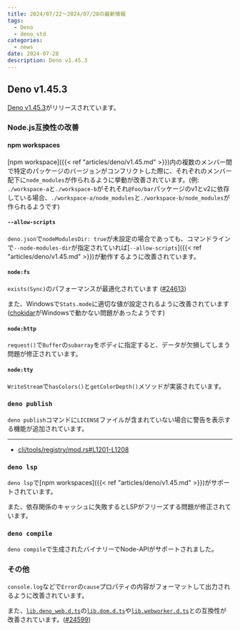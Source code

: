 ```yaml
---
title: 2024/07/22〜2024/07/28の最新情報
tags:
  - Deno
  - deno_std
categories:
  - news
date: 2024-07-28
description: Deno v1.45.3
---
```


## Deno v1.45.3

[Deno v1.45.3](https://github.com/denoland/deno/releases/tag/v1.45.3)がリリースされています。

### Node.js互換性の改善

#### npm workspaces

[npm workspace]({{< ref "articles/deno/v1.45.md" >}})内の複数のメンバー間で特定のパッケージのバージョンがコンフリクトした際に、それぞれのメンバー配下に`node_modules`が作られるように挙動が改善されています。(例: `./workspace-a`と`./workspace-b`がそれそれ`@foo/bar`パッケージのv1とv2に依存している場合、`./workspace-a/node_modules`と`./workspace-b/node_modules`が作られるようです)

#### `--allow-scripts`

`deno.json`で`nodeModulesDir: true`が未設定の場合であっても、コマンドラインで`--node-modules-dir`が指定されていれば[`--allow-scripts`]({{< ref "articles/deno/v1.45.md" >}})が動作するように改善されています。

#### `node:fs`

`exists(Sync)`のパフォーマンスが最適化されています ([#24613](https://github.com/denoland/deno/pull/24613))

また、Windowsで`Stats.mode`に適切な値が設定されるように改善されています ([chokidar](https://github.com/paulmillr/chokidar)がWindowsで動かない問題があったようです)

#### `node:http`

`request()`で`Buffer`の`subarray`をボディに指定すると、データが欠損してしまう問題が修正されています。

#### `node:tty`

`WriteStream`で`hasColors()`と`getColorDepth()`メソッドが実装されています。

### `deno publish`

`deno publish`コマンドに`LICENSE`ファイルが含まれていない場合に警告を表示する機能が追加されています。

---

- [cli/tools/registry/mod.rs#L1201-L1208](https://github.com/denoland/deno/blob/v1.45.3/cli/tools/registry/mod.rs#L1201-L1208)

### `deno lsp`

`deno lsp`で[npm workspaces]({{< ref "articles/deno/v1.45.md" >}})がサポートされています。

また、依存関係のキャッシュに失敗するとLSPがフリーズする問題が修正されています。

### `deno compile`

`deno compile`で生成されたバイナリーでNode-APIがサポートされました。

### その他

`console.log`などで`Error`の`cause`プロパティの内容がフォーマットして出力されるように改善されています。

また、[`lib.deno_web.d.ts`](https://github.com/denoland/deno/blob/v1.45.3/ext/web/lib.deno_web.d.ts)の[`lib.dom.d.ts`](https://github.com/denoland/deno/blob/v1.45.3/cli/tsc/dts/lib.dom.d.ts)や[`lib.webworker.d.ts`](https://github.com/denoland/deno/blob/v1.45.3/cli/tsc/dts/lib.webworker.d.ts)との互換性が改善されています。([#24599](https://github.com/denoland/deno/pull/24599))
